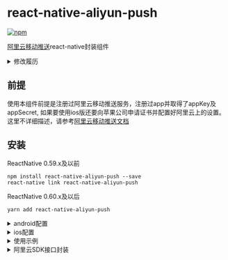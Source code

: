# react-native-aliyun-push
[![npm](https://img.shields.io/npm/v/react-native-aliyun-push.svg?style=flat-square)](https://www.npmjs.com/package/react-native-aliyun-push)

[阿里云移动推送](https://www.aliyun.com/product/cps?spm=5176.2020520107.0.0.fgXGFp)react-native封装组件


<details>
  <summary>修改履历</summary> 

v1.0.21

1. 修正android编译配置

v1.0.20

1. 升级阿里云移动推送sdk ios v1.9.9


v1.0.19

1. 更新了第三方辅助通道SDK至3.0.9
2. 升级阿里云移动推送sdk android v3.1.6
3. 更新Android buildTools版本至28.0.3

v1.0.18

1. 更新了第三方辅助通道SDK至3.0.6，支持了OPPO

v1.0.17
1. add AliyunPush.removeAllListeners()
2. 修复MIUIUtils类中isMIUI方法android 8.0以上异常

v1.0.16
1. 修复ios低版本收到通知后闪退问题

v1.0.15
1. 增加getInitialMessage方法
2. add sample

v1.0.14
1. 修正ios未启动app点击通知提示不在主线程执行
2. 升级ShortcutBadger v1.1.22
3. 升级阿里云移动推送sdk android v3.1.4
4. 支持android8.0推送通道设置(MainApplication中加入代码有更新，注意查看readme.MD历史确认代码变更点),[阿里云文档](https://help.aliyun.com/knowledge_detail/67398.html)


v1.0.13
1. 更新android build tool到v26.0.3

v1.0.12
1. getDeviceId()逻辑处理变更为一次取得失败后延迟三秒再次获取
2. ```重要变更```getDeviceId()接口变更为Promise模式，使用旧版本需要升级代码。


**v1.0.11及以前代码用法:**
```
AliyunPush.getDeviceId((deviceId)=>{
    console.log("AliyunPush DeviceId:" + deviceId);
});
```

**v1.0.12及以后代码用法:**
```
AliyunPush.getDeviceId()
    .then((deviceId)=>{
        //console.log("deviceId:"+deviceId);
    })
    .catch((error)=>{
        console.log("getDeviceId() failed");
    });
```
[[more]](https://github.com/wonday/react-native-aliyun-push/releases)
</details>

## 前提
使用本组件前提是注册过阿里云移动推送服务，注册过app并取得了appKey及appSecret, 如果要使用ios版还要向苹果公司申请证书并配置好阿里云上的设置。
这里不详细描述，请参考[阿里云移动推送文档](https://help.aliyun.com/document_detail/30054.html)

## 安装

ReactNative 0.59.x及以前
```
npm install react-native-aliyun-push --save
react-native link react-native-aliyun-push
```

ReactNative 0.60.x及以后
```
yarn add react-native-aliyun-push
```

<details>
  <summary>android配置</summary> 

1. 在Project根目录下build.gradle文件中配置maven库URL:
```
allprojects {
    repositories {
        mavenLocal()
        jcenter()
        maven {
            // All of React Native (JS, Obj-C sources, Android binaries) is installed from npm
            url "$rootDir/../node_modules/react-native/android"
        }
        // 下面是添加的代码
        maven {
            url "http://maven.aliyun.com/nexus/content/repositories/releases/"
        }
        flatDir {
            dirs project(':react-native-aliyun-push').file('libs')
        }
        // 添加结束
    }
}
```
2. 确保settings.gradle中被添加如下代码：
```
include ':react-native-aliyun-push'
project(':react-native-aliyun-push').projectDir = new File(rootProject.projectDir, '../node_modules/react-native-aliyun-push/android')
```
3. 确保app/build.gradle中被添加如下代码：
```
dependencies {
    //下面是被添加的代码
    compile project(':react-native-aliyun-push')
    //添加结束
}
```
4. 确保MainApplication.java中被添加如下代码
```
// 下面是被添加的代码

import android.app.NotificationChannel;
import android.app.NotificationManager;
import android.content.Context;
import android.graphics.Color;
import android.os.Build;

import org.wonday.aliyun.push.AliyunPushPackage;

import com.alibaba.sdk.android.push.CloudPushService;
import com.alibaba.sdk.android.push.CommonCallback;
import com.alibaba.sdk.android.push.noonesdk.PushServiceFactory;
import com.alibaba.sdk.android.push.huawei.HuaWeiRegister;
import com.alibaba.sdk.android.push.register.MiPushRegister;
import com.alibaba.sdk.android.push.register.GcmRegister;
// 添加结束
...
    @Override
    protected List<ReactPackage> getPackages() {
      return Arrays.<ReactPackage>asList(
          new MainReactPackage(),
            //下面是被添加的代码
            new AliyunPushPackage()
            //添加结束
      );
    }
  };

  @Override
  public void onCreate() {
    super.onCreate();
    
    //下面是添加的代码
    this.initCloudChannel(this);
    //添加结束
  }

  // 下面是添加的代码
  /**
   * 初始化阿里云推送通道
   * @param applicationContext
   */
  private void initCloudChannel(final Context applicationContext) {

    // 创建notificaiton channel
    this.createNotificationChannel();
    PushServiceFactory.init(applicationContext);
    CloudPushService pushService = PushServiceFactory.getCloudPushService();
    pushService.setNotificationSmallIcon(R.mipmap.ic_launcher_s);//设置通知栏小图标， 需要自行添加
    pushService.register(applicationContext, "阿里云appKey", "阿里云appSecret", new CommonCallback() {
      @Override
      public void onSuccess(String responnse) {
        // success
      }
      @Override
      public void onFailed(String code, String message) {
        // failed
      }
    });

    // 关于第三方推送通道的设置，请仔细阅读阿里云文档
    // https://help.aliyun.com/document_detail/30067.html?spm=a2c4g.11186623.6.589.598b7fa8vf9qWF

    // 注册方法会自动判断是否支持小米系统推送，如不支持会跳过注册。
    MiPushRegister.register(applicationContext, "小米AppID", "小米AppKey");

    // 注册方法会自动判断是否支持华为系统推送，如不支持会跳过注册。
    HuaWeiRegister.register(this);

    // 接入FCM/GCM初始化推送
    GcmRegister.register(applicationContext, "send_id", "application_id"); 

    // OPPO通道注册
    OppoRegister.register(applicationContext, appKey, appSecret); // appKey/appSecret在OPPO通道开发者平台获取

    // 魅族通道注册
    MeizuRegister.register(applicationContext, "appId", "appkey"); // appId/appkey在魅族开发者平台获取

    // VIVO通道注册
    VivoRegister.register(applicationContext);

  }


  private void createNotificationChannel() {
      if (Build.VERSION.SDK_INT >= Build.VERSION_CODES.O) {
          NotificationManager mNotificationManager = (NotificationManager) getSystemService(Context.NOTIFICATION_SERVICE);
          // 通知渠道的id
          String id = "1";
          // 用户可以看到的通知渠道的名字.
          CharSequence name = "notification channel";
          // 用户可以看到的通知渠道的描述
          String description = "notification description";
          int importance = NotificationManager.IMPORTANCE_HIGH;
          NotificationChannel mChannel = new NotificationChannel(id, name, importance);
          // 配置通知渠道的属性
          mChannel.setDescription(description);
          // 设置通知出现时的闪灯（如果 android 设备支持的话）
          mChannel.enableLights(true);
          mChannel.setLightColor(Color.RED);
          // 设置通知出现时的震动（如果 android 设备支持的话）
          mChannel.enableVibration(true);
          mChannel.setVibrationPattern(new long[]{100, 200, 300, 400, 500, 400, 300, 200, 400});
          //最后在notificationmanager中创建该通知渠道
          mNotificationManager.createNotificationChannel(mChannel);
      }
  }
  // 添加结束
  
```
### 注意: 如果你使用多个阿里云SDK, 遇到alicloud-android-utdid冲突，
请参考 [[这里]](https://github.com/wonday/react-native-aliyun-push/issues/113)
</details>

<details>
  <summary>ios配置</summary>

1. 执行```react-native link react-native-aliyun-push```或手工添加node_modules/react-native-aliyun-push/ios/RCTAliyunPush.xcodeproj到xcode项目工程

2. 点击项目根节点，在targets app的```Build Settings```中找到```Framework search path```, 添加```$(PROJECT_DIR)/../node_modules/react-native-aliyun-push/ios/libs```

3. 添加阿里云移动推送SDK

拖拽node_modules/react-native-aliyun-push/ios/libs下列目录到xcode工程的```frameworks```目录下，选择```create folder references```。

- AlicloudUtils.framework
- CloudPushSDK.framework
- UTDID.framework
- UTMini.framework

4. 点击项目根节点，在targets app的BuildPhase的Link Binary With Libraries中添加公共包依赖

- libz.tbd
- libresolv.tbd
- libsqlite3.tbd
- CoreTelephony.framework
- SystemConfiguration.framework
- UserNotifications.framework

同时确保targets app的BuildPhase的Link Binary With Libraries包含

- AlicloudUtils.framework
- CloudPushSDK.framework
- UTDID.framework
- UTMini.framework

5. 修改AppDelegate.m添加如下代码
```
#import "AliyunPushManager.h"
```

```
- (BOOL)application:(UIApplication *)application didFinishLaunchingWithOptions:(NSDictionary *)launchOptions
{
  
...

  // 下面是添加的代码
  [[AliyunPushManager sharedInstance] setParams:@"阿里云appKey"
                                      appSecret:@"阿里云appSecret"
                                   lauchOptions:launchOptions
              createNotificationCategoryHandler:^{
                //create customize notification category here
  }];
  // 添加结束
  
  return YES;
}

```

```
// 下面是添加的代码

// APNs注册成功回调，将返回的deviceToken上传到CloudPush服务器
- (void)application:(UIApplication *)application didRegisterForRemoteNotificationsWithDeviceToken:(NSData *)deviceToken
{
  [[AliyunPushManager sharedInstance] application:application didRegisterForRemoteNotificationsWithDeviceToken:deviceToken];
}


// APNs注册失败回调
- (void)application:(UIApplication *)application didFailToRegisterForRemoteNotificationsWithError:(NSError *)error
{
  [[AliyunPushManager sharedInstance] application:application didFailToRegisterForRemoteNotificationsWithError:error];
}

// 打开／删除通知回调
- (void)application:(UIApplication *)application didReceiveRemoteNotification:(NSDictionary *)userInfo fetchCompletionHandler:(void (^)(UIBackgroundFetchResult result))completionHandler
{
  [[AliyunPushManager sharedInstance] application:application didReceiveRemoteNotification:userInfo fetchCompletionHandler:completionHandler];
}


// 请求注册设定后，回调
- (void)application:(UIApplication *)application didRegisterUserNotificationSettings:(UIUserNotificationSettings *)notificationSettings
{
  [[AliyunPushManager sharedInstance] application:application didRegisterUserNotificationSettings:notificationSettings];
}
// 添加结束
```
</details>

<details>
  <summary>使用示例</summary>

引入模块
```
import AliyunPush from 'react-native-aliyun-push';
```

监听推送事件
```
componentDidMount() {
    //监听推送事件
    AliyunPush.addListener(this.handleAliyunPushMessage);
}

componentWillUnmount() {
    //移除监听
    AliyunPush.removeListener(this.handleAliyunPushMessage);

    //也可以用移除全部监听
    //AliyunPush.removeAllListeners()
}

handleAliyunPushMessage = (e) => {
	console.log("Message Received. " + JSON.stringify(e));


    //e结构说明:
    //e.type: "notification":通知 或者 "message":消息
    //e.title: 推送通知/消息标题
    //e.body: 推送通知/消息具体内容
    //e.actionIdentifier: "opened":用户点击了通知, "removed"用户删除了通知, 其他非空值:用户点击了自定义action（仅限ios）
    //e.extras: 用户附加的{key:value}的对象

};

```
</details>

<details>
  <summary>阿里云SDK接口封装</summary>

详细参数说明请参考阿里云移动推送SDK [[android版]](https://help.aliyun.com/document_detail/30066.html?spm=5176.doc30064.6.643.Mu5vP0)    [[ios版]](https://help.aliyun.com/document_detail/42668.html?spm=5176.doc30066.6.649.VmzJfM)

**获取deviceId**

示例:
```
AliyunPush.getDeviceId()
    .then((deviceId)=>{
        //console.log("deviceId:"+deviceId);
    })
    .catch((error)=>{
        console.log("getDeviceId() failed");
    });
```
**绑定账号**

参数：
- account 待绑定账号

示例:
```
AliyunPush.bindAccount(account)
    .then((data)=>{
        console.log("bindAccount success");
        console.log(JSON.stringify(data));
    })
    .catch((error)=>{
        console.log("bindAccount error");
        console.log(JSON.stringify(error));
    });
```
**解绑定账号**

示例:
```
AliyunPush.unbindAccount()
    .then((result)=>{
        console.log("unbindAccount success");
        console.log(JSON.stringify(result));
    })
    .catch((error)=>{
        console.log("bindAccount error");
        console.log(JSON.stringify(error));
    });
```
**绑定标签**

参数：
- target 目标类型，1：本设备；2：本设备绑定账号；3：别名
- tags 标签（数组输入）
- alias 别名（仅当target = 3时生效）

示例:
```
AliyunPush.bindTag(1,["testtag1","testtag2"],"")
    .then((result)=>{
        console.log("bindTag success");
        console.log(JSON.stringify(result));
    })
    .catch((error)=>{
        console.log("bindTag error");
        console.log(JSON.stringify(error));
    });
```
**解绑定标签**

参数:
- target 目标类型，1：本设备；2：本设备绑定账号；3：别名
- tags 标签（数组输入）
- alias 别名（仅当target = 3时生效）

示例:
```
AliyunPush.unbindTag(1,["testTag1"],"")
    .then((result)=>{
        console.log("unbindTag succcess");
        console.log(JSON.stringify(result));
    })
    .catch((error)=>{
        console.log("unbindTag error");
        console.log(JSON.stringify(error));
    });
```
**查询当前Tag列表**

参数:
- target 目标类型，1：本设备

示例:
```
AliyunPush.listTags(1)
    .then((result)=>{
        console.log("listTags success");
        console.log(JSON.stringify(result));
    })
    .catch((error)=>{
        console.log("listTags error");
        console.log(JSON.stringify(error));
    });
```
**添加别名**

参数:
- alias 要添加的别名

示例:
```
AliyunPush.addAlias("testAlias")
    .then((result)=>{
        console.log("addAlias success");
        console.log(JSON.stringify(result));
    })
    .catch((error)=>{
        console.log("addAlias error");
        console.log(JSON.stringify(error));
    });
```
**删除别名**

参数:
- alias 要移除的别名

示例:
```
AliyunPush.removeAlias("testAlias")
    .then((result)=>{
        console.log("removeAlias success");
        console.log(JSON.stringify(result));
    })
    .catch((error)=>{
        console.log("removeAlias error");
        console.log(JSON.stringify(error));
    });
```
**查询别名列表**

示例:
```
AliyunPush.listAliases()
    .then((result)=>{
        console.log("listAliases success");
        console.log(JSON.stringify(result));
    })
    .catch((error)=>{
        console.log("listAliases error");
        console.log(JSON.stringify(error));
    });
```
**设置桌面图标角标数字** (ios支持，android支持绝大部分手机)

参数:
- num角标数字，如果要清除请设置0

示例:
```
AliyunPush.setApplicationIconBadgeNumber(5);
```
**获取桌面图标角标数字** (ios支持，android支持绝大部分手机)

示例:
```
AliyunPush.getApplicationIconBadgeNumber((num)=>{
    console.log("ApplicationIconBadgeNumber:" + num);
});
```
**同步角标数到阿里云服务端** (仅ios支持)

参数:
- num角标数字

示例:
```
AliyunPush.syncBadgeNum(5);
```
**获取用户是否开启通知设定** (ios 10.0+支持)

示例:
```
AliyunPush.getAuthorizationStatus((result)=>{
    console.log("AuthorizationStatus:" + result);
});
```

**获取初始消息**

app在未启动时收到通知后，点击通知启动app,
如果在向JS发消息时，JS没准备好或者没注册listener，则先临时保存该消息，
并提供getInitalMessage方法可以获取，在app的JS逻辑完成后可以继续处理该消息

示例:
```
async componentDidMount() {
    //监听推送事件
    AliyunPush.addListener(this.handleAliyunPushMessage);
    const msg = await AliyunPush.getInitialMessage();
    if(msg){
        this.handleAliyunPushMessage(msg);
    }
}

componentWillUnmount() {
    AliyunPush.removeListener(this.handleAliyunPushMessage);
}
handleAliyunPushMessage = (e) => {
    .....
}
```
</details>